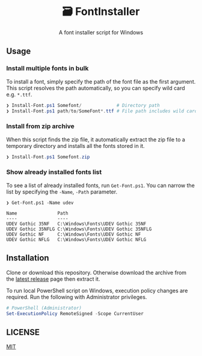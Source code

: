 <div align="center">

# 🗃️ FontInstaller

</div>

<div align="center">

A font installer script for Windows

</div>

## Usage

### Install multiple fonts in bulk

To install a font, simply specify the path of the font file as the first argument. This script resolves the path automatically, so you can specify wild card e.g. `*.ttf`.

```powershell
❯ Install-Font.ps1 Somefont/             # Directory path
❯ Install-Font.ps1 path/to/SomeFont*.ttf # File path includes wild card
```

### Install from zip archive

When this script finds the zip file, it automatically extract the zip file to a temporary directory and installs all the fonts stored in it.

```powershell
❯ Install-Font.ps1 Somefont.zip
```

### Show already installed fonts list

To see a list of already installed fonts, run `Get-Font.ps1`.
You can narrow the list by specifying the `-Name`, `-Path` parameter.

```
❯ Get-Font.ps1 -Name udev

Name               Path
----               ----
UDEV Gothic 35NF   C:\Windows\Fonts\UDEV Gothic 35NF
UDEV Gothic 35NFLG C:\Windows\Fonts\UDEV Gothic 35NFLG
UDEV Gothic NF     C:\Windows\Fonts\UDEV Gothic NF
UDEV Gothic NFLG   C:\Windows\Fonts\UDEV Gothic NFLG
```

## Installation

Clone or download this repository. Otherwise download the archive from the [latest release](https://github.com/sheepla/FontInstaller/releases/latest) page then extract it.

To run local PowerShell script on Windows, execution policy changes are required.
Run the following with Administrator privileges.

```powershell
# PowerShell (Administrator)
Set-ExecutionPolicy RemoteSigned -Scope CurrentUser
```

## LICENSE

[MIT](./LICENSE)

